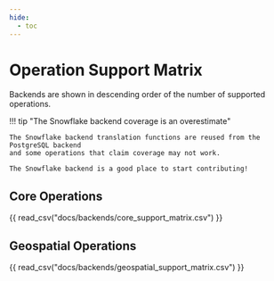 ```yaml
---
hide:
  - toc
---
```


# Operation Support Matrix

Backends are shown in descending order of the number of supported operations.

!!! tip "The Snowflake backend coverage is an overestimate"

    The Snowflake backend translation functions are reused from the PostgreSQL backend
    and some operations that claim coverage may not work.

    The Snowflake backend is a good place to start contributing!

## Core Operations

{{ read_csv("docs/backends/core_support_matrix.csv") }}

## Geospatial Operations

{{ read_csv("docs/backends/geospatial_support_matrix.csv") }}
